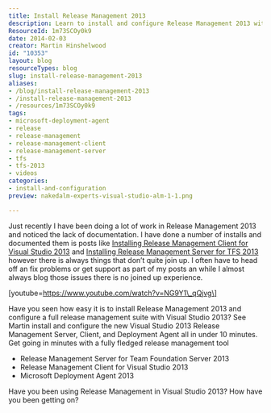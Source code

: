 ```yaml
---
title: Install Release Management 2013
description: Learn to install and configure Release Management 2013 with Visual Studio 2013 in under 10 minutes. Streamline your deployment process effortlessly!
ResourceId: 1m73SCOy0k9
date: 2014-02-03
creator: Martin Hinshelwood
id: "10353"
layout: blog
resourceTypes: blog
slug: install-release-management-2013
aliases:
- /blog/install-release-management-2013
- /install-release-management-2013
- /resources/1m73SCOy0k9
tags:
- microsoft-deployment-agent
- release
- release-management
- release-management-client
- release-management-server
- tfs
- tfs-2013
- videos
categories:
- install-and-configuration
preview: nakedalm-experts-visual-studio-alm-1-1.png

---
```

Just recently I have been doing a lot of work in Release Management 2013 and noticed the lack of documentation. I have done a number of installs and documented them is posts like [Installing Release Management Client for Visual Studio 2013](http://nkdagility.com/installing-release-management-client-visual-studio-2013/ "Installing Release Management Client for Visual Studio 2013") and [Installing Release Management Server for TFS 2013](http://nkdagility.com/installing-release-management-server-tfs-2013/ "http://nkdagility.com/installing-release-management-server-tfs-2013/") however there is always things that don’t quite join up. I often have to head off an fix problems or get support as part of my posts an while I almost always blog those issues there is no joined up experience.

\[youtube=https://www.youtube.com/watch?v=NG9Y1\_qQjvg\]

Have you seen how easy it is to install Release Management 2013 and configure a full release management suite with Visual Studio 2013? See Martin install and configure the new Visual Studio 2013 Release Management Server, Client, and Deployment Agent all in under 10 minutes. Get going in minutes with a fully fledged release management tool

- Release Management Server for Team Foundation Server 2013
- Release Management Client for Visual Studio 2013
- Microsoft Deployment Agent 2013

Have you been using Release Management in Visual Studio 2013? How have you been getting on?
